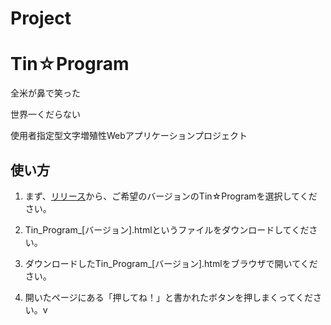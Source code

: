 # Project
# Tin☆Program
全米が鼻で笑った

世界一くだらない

使用者指定型文字増殖性Webアプリケーションプロジェクト

## 使い方
1. まず、[リリース](https://github.com/TNTSuperMan/TinProgram/releases)から、ご希望のバージョンのTin☆Programを選択してください。

2. Tin_Program_[バージョン].htmlというファイルをダウンロードしてください。

3. ダウンロードしたTin_Program_[バージョン].htmlをブラウザで開いてください。

4. 開いたページにある「押してね！」と書かれたボタンを押しまくってください。v